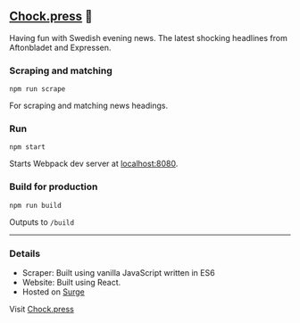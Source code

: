 ## [Chock.press](https://chock.press) 📰

Having fun with Swedish evening news. The latest shocking headlines from Aftonbladet and Expressen.

### Scraping and matching

    npm run scrape

For scraping and matching news headings.

### Run

    npm start

Starts Webpack dev server at [localhost:8080](http://localhost:8080).

### Build for production

    npm run build

Outputs to `/build`

***

### Details

+ Scraper: Built using vanilla JavaScript written in ES6
+ Website: Built using React.
+ Hosted on [Surge](https://surge.sh)

Visit [Chock.press](https://chock.press)
